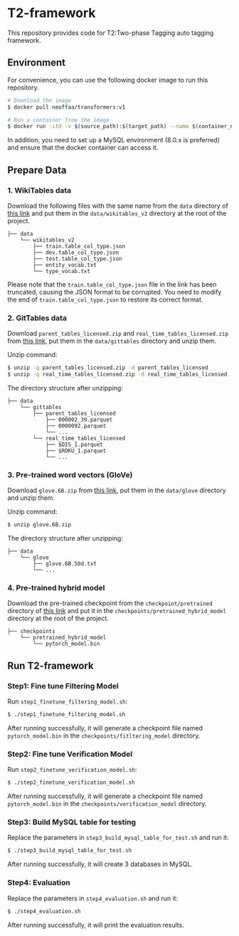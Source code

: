 # T2-framework

This repository provides code for T2:Two-phase Tagging auto tagging framework.

## Environment

For convenience, you can use the following docker image to run this repository.

```sh
# Download the image
$ docker pull neoffaa/transformers:v1

# Run a container from the image
$ docker run -itd -v $(source_path):$(target_path) --name $(container_name) --gpus all neoffaa/transformers:v1
```

In addition, you need to set up a MySQL environment (8.0.x is preferred) and ensure that the docker container can access it.

## Prepare Data

### 1. WikiTables data

Download the following files with the same name from the `data` directory of [this link](https://buckeyemailosu-my.sharepoint.com/:f:/g/personal/deng_595_buckeyemail_osu_edu/EjZWRtslWX9CubQ92jlmNTgB74hxxXszy9BUaXG5OL5F-g?e=HN2qtD) and put them in the `data/wikitables_v2` directory at the root of the project.

```
├── data
    └── wikitables_v2
        ├── train.table_col_type.json
        ├── dev.table_col_type.json
        ├── test.table_col_type.json
        ├── entity_vocab.txt
    	└── type_vocab.txt
```

Please note that the `train.table_col_type.json` file in the link has been truncated, causing the JSON format to be corrupted. You need to modify the end of `train.table_col_type.json` to restore its correct format.

### 2. GitTables data

Download `parent_tables_licensed.zip` and `real_time_tables_licensed.zip` from [this link](https://zenodo.org/record/6517052), put them in the `data/gittables` directory and unzip them.

Unzip command:
```sh
$ unzip -q parent_tables_licensed.zip -d parent_tables_licensed
$ unzip -q real_time_tables_licensed.zip -d real_time_tables_licensed
```

The directory structure after unzipping: 
```
├── data
    └── gittables
        ├── parent_tables_licensed
            ├── 000002_39.parquet
            ├── 0000092.parquet
            └── ...
        └── real_time_tables_licensed
            ├── $DIS_1.parquet
            ├── $ROKU_1.parquet
            └── ...
```

### 3. Pre-trained word vectors (GloVe)
Download `glove.6B.zip` from [this link](https://nlp.stanford.edu/data/glove.6B.zip), put them in the `data/glove` directory and unzip them.

Unzip command:
```sh
$ unzip glove.6B.zip
```

The directory structure after unzipping: 
```
├── data
    └── glove
        ├── glove.6B.50d.txt
        └── ...
```

### 4. Pre-trained hybrid model
Download the pre-trained checkpoint from the `checkpoint/pretrained` directory of [this link](https://buckeyemailosu-my.sharepoint.com/:f:/g/personal/deng_595_buckeyemail_osu_edu/EjZWRtslWX9CubQ92jlmNTgB74hxxXszy9BUaXG5OL5F-g?e=HN2qtD) and put it in the `checkpoints/pretrained_hybrid_model` directory at the root of the project.

```
├── checkpoints
    └── pretrained_hybrid_model
        └── pytorch_model.bin 
```

## Run T2-framework

### Step1: Fine tune Filtering Model
Run `step1_finetune_filtering_model.sh`:
```sh
$ ./step1_finetune_filtering_model.sh
```

After running successfully, it will generate a checkpoint file named `pytorch_model.bin` in the `checkpoints/fitltering_model` directory.


### Step2: Fine tune Verification Model
Run `step2_finetune_verification_model.sh`:
```sh
$ ./step2_finetune_verification_model.sh
```
After running successfully, it will generate a checkpoint file named `pytorch_model.bin` in the `checkpoints/verification_model` directory.

### Step3: Build MySQL table for testing
Replace the parameters in `step3_build_mysql_table_for_test.sh` and run it:
```sh
$ ./step3_build_mysql_table_for_test.sh
```
After running successfully, it will create 3 databases in MySQL.

### Step4: Evaluation
Replace the parameters in `step4_evaluation.sh` and run it:
```sh
$ ./step4_evaluation.sh
```
After running successfully, it will print the evaluation results.
